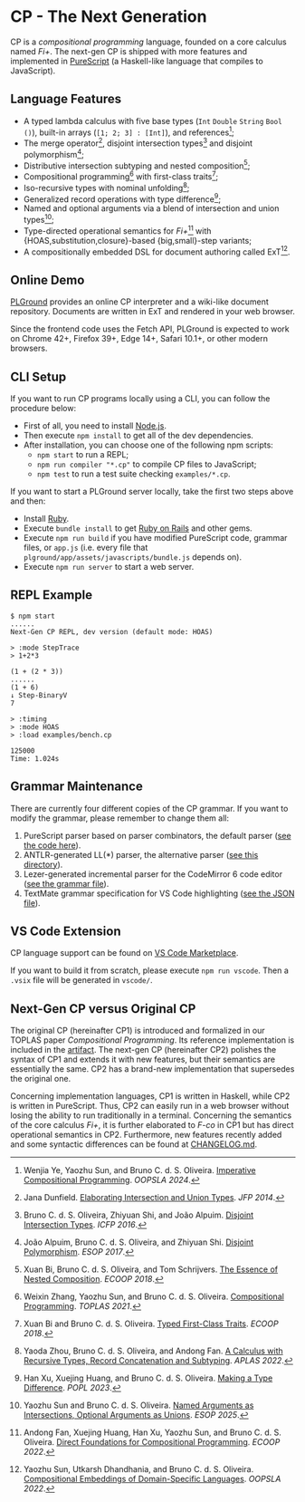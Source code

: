 # CP - The Next Generation

CP is a *compositional programming* language, founded on a core calculus named *Fi+*. The next-gen CP is shipped with more features and implemented in [PureScript](https://www.purescript.org) (a Haskell-like language that compiles to JavaScript).

## Language Features

- A typed lambda calculus with five base types (`Int` `Double` `String` `Bool` `()`), built-in arrays (`[1; 2; 3] : [Int]`), and references[^Ref];
- The merge operator[^Merge], disjoint intersection types[^λi] and disjoint polymorphism[^Fi];
- Distributive intersection subtyping and nested composition[^NeColus];
- Compositional programming[^CP] with first-class traits[^SEDEL];
- Iso-recursive types with nominal unfolding[^IsoRec];
- Generalized record operations with type difference[^TypeDiff];
- Named and optional arguments via a blend of intersection and union types[^IU];
- Type-directed operational semantics for *Fi+*[^Fi+] with {HOAS,substitution,closure}-based {big,small}-step variants;
- A compositionally embedded DSL for document authoring called ExT[^ExT].

[^Merge]: Jana Dunfield. [Elaborating Intersection and Union Types](https://research.cs.queensu.ca/home/jana/papers/intcomp-jfp/Dunfield14_elaboration.pdf). *JFP 2014*.  
[^λi]: Bruno C. d. S. Oliveira, Zhiyuan Shi, and João Alpuim. [Disjoint Intersection Types](https://i.cs.hku.hk/~bruno/papers/icfp2016.pdf). *ICFP 2016*.  
[^Fi]: João Alpuim, Bruno C. d. S. Oliveira, and Zhiyuan Shi. [Disjoint Polymorphism](https://i.cs.hku.hk/~bruno/papers/ESOP2017.pdf). *ESOP 2017*.  
[^SEDEL]: Xuan Bi and Bruno C. d. S. Oliveira. [Typed First-Class Traits](https://i.cs.hku.hk/~bruno/papers/traits.pdf). *ECOOP 2018*.  
[^NeColus]: Xuan Bi, Bruno C. d. S. Oliveira, and Tom Schrijvers. [The Essence of Nested Composition](https://i.cs.hku.hk/~bruno/papers/nested.pdf). *ECOOP 2018*.  
[^CP]: Weixin Zhang, Yaozhu Sun, and Bruno C. d. S. Oliveira. [Compositional Programming](https://i.cs.hku.hk/~bruno/papers/toplas2021.pdf). *TOPLAS 2021*.  
[^Fi+]: Andong Fan, Xuejing Huang, Han Xu, Yaozhu Sun, and Bruno C. d. S. Oliveira. [Direct Foundations for Compositional Programming](https://i.cs.hku.hk/~bruno/papers/ecoop22direct_extended.pdf). *ECOOP 2022*.  
[^IsoRec]: Yaoda Zhou, Bruno C. d. S. Oliveira, and Andong Fan. [A Calculus with Recursive Types, Record Concatenation and Subtyping](https://i.cs.hku.hk/~bruno/papers/aplas22recursive.pdf). *APLAS 2022*.  
[^ExT]: Yaozhu Sun, Utkarsh Dhandhania, and Bruno C. d. S. Oliveira. [Compositional Embeddings of Domain-Specific Languages](https://i.cs.hku.hk/~bruno/papers/oopsla22extended.pdf). *OOPSLA 2022*.  
[^TypeDiff]: Han Xu, Xuejing Huang, and Bruno C. d. S. Oliveira. [Making a Type Difference](https://i.cs.hku.hk/~bruno/papers/popl23making.pdf). *POPL 2023*.  
[^Ref]: Wenjia Ye, Yaozhu Sun, and Bruno C. d. S. Oliveira. [Imperative Compositional Programming](https://i.cs.hku.hk/~bruno/papers/oopsla24_imperative.pdf). *OOPSLA 2024*.  
[^IU]: Yaozhu Sun and Bruno C. d. S. Oliveira. [Named Arguments as Intersections, Optional Arguments as Unions](https://i.cs.hku.hk/~bruno/papers/esop25named.pdf). *ESOP 2025*.  

## Online Demo

[PLGround](https://plground.org) provides an online CP interpreter and a wiki-like document repository. Documents are written in ExT and rendered in your web browser.

Since the frontend code uses the Fetch API, PLGround is expected to work on Chrome 42+, Firefox 39+, Edge 14+, Safari 10.1+, or other modern browsers.

## CLI Setup

If you want to run CP programs locally using a CLI, you can follow the procedure below:

- First of all, you need to install [Node.js](https://nodejs.org).
- Then execute `npm install` to get all of the dev dependencies.
- After installation, you can choose one of the following npm scripts:
  - `npm start` to run a REPL;
  - `npm run compiler "*.cp"` to compile CP files to JavaScript;
  - `npm test` to run a test suite checking `examples/*.cp`.

If you want to start a PLGround server locally, take the first two steps above and then:

- Install [Ruby](https://www.ruby-lang.org).
- Execute `bundle install` to get [Ruby on Rails](https://rubyonrails.org) and other gems.
- Execute `npm run build` if you have modified PureScript code, grammar files, or `app.js` (i.e. every file that `plground/app/assets/javascripts/bundle.js` depends on).
- Execute `npm run server` to start a web server.

## REPL Example

```
$ npm start
......
Next-Gen CP REPL, dev version (default mode: HOAS)

> :mode StepTrace
> 1+2*3

(1 + (2 * 3))
......
(1 + 6)
↓ Step-BinaryV
7

> :timing
> :mode HOAS
> :load examples/bench.cp

125000
Time: 1.024s
```

## Grammar Maintenance

There are currently four different copies of the CP grammar. If you want to modify the grammar, please remember to change them all:

1. PureScript parser based on parser combinators, the default parser ([see the code here](./src/CP/Parser.purs)).
2. ANTLR-generated LL(*) parser, the alternative parser ([see this directory](./antlr/)).
3. Lezer-generated incremental parser for the CodeMirror 6 code editor ([see the grammar file](./lezer.grammar)).
4. TextMate grammar specification for VS Code highlighting ([see the JSON file](./vscode/CP.tmLanguage.json)).

## VS Code Extension

CP language support can be found on [VS Code Marketplace](https://marketplace.visualstudio.com/items?itemName=yzyzsun.cp-next).

If you want to build it from scratch, please execute `npm run vscode`. Then a `.vsix` file will be generated in `vscode/`.

## Next-Gen CP versus Original CP

The original CP (hereinafter CP1) is introduced and formalized in our TOPLAS paper *Compositional Programming*. Its reference implementation is included in the [artifact](https://github.com/wxzh/CP). The next-gen CP (hereinafter CP2) polishes the syntax of CP1 and extends it with new features, but their semantics are essentially the same. CP2 has a brand-new implementation that supersedes the original one.

Concerning implementation languages, CP1 is written in Haskell, while CP2 is written in PureScript. Thus, CP2 can easily run in a web browser without losing the ability to run traditionally in a terminal. Concerning the semantics of the core calculus *Fi+*, it is further elaborated to *F-co* in CP1 but has direct operational semantics in CP2. Furthermore, new features recently added and some syntactic differences can be found at [CHANGELOG.md](CHANGELOG.md).
